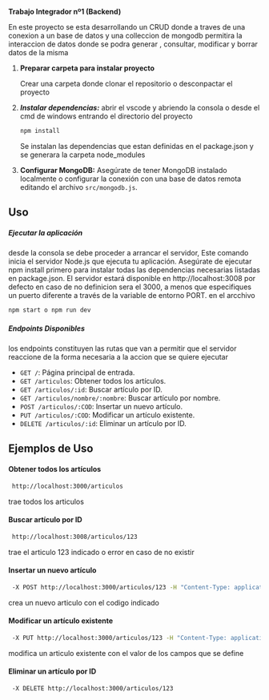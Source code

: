 **Trabajo Integrador nº1 (Backend)**

En este proyecto se esta desarrollando un CRUD donde a traves de una conexion a un base de datos y una colleccion de mongodb permitira la interaccion de datos donde se podra generar , consultar, modificar y borrar datos de la misma

1. **Preparar carpeta para instalar proyecto**

   Crear una carpeta donde clonar el repositorio o desconpactar el proyecto

2. **_Instalar dependencias:_**
   abrir el vscode y abriendo la consola o desde el cmd de windows entrando el directorio del proyecto

   ```bash
   npm install
   ```

   Se instalan las dependencias que estan definidas en el package.json y se generara la carpeta node_modules

3. **Configurar MongoDB:**
   Asegúrate de tener MongoDB instalado localmente o configurar la conexión con una base de datos remota editando el archivo `src/mongodb.js`.

## Uso

##### Ejecutar la aplicación

desde la consola se debe proceder a arrancar el servidor, Este comando inicia el servidor Node.js que ejecuta tu aplicación. Asegúrate de ejecutar npm install primero para instalar todas las dependencias necesarias listadas en package.json. El servidor estará disponible en http://localhost:3008 por defecto en caso de no definicion sera el 3000, a menos que especifiques un puerto diferente a través de la variable de entorno PORT. en el arcchivo

```bash
npm start o npm run dev
```

##### Endpoints Disponibles

los endpoints constituyen las rutas que van a permitir que el servidor reaccione de la forma necesaria a la accion que se quiere ejecutar

- `GET /`: Página principal de entrada.
- `GET /articulos`: Obtener todos los artículos.
- `GET /articulos/:id`: Buscar artículo por ID.
- `GET /articulos/nombre/:nombre`: Buscar artículo por nombre.
- `POST /articulos/:COD`: Insertar un nuevo artículo.
- `PUT /articulos/:COD`: Modificar un artículo existente.
- `DELETE /articulos/:id`: Eliminar un artículo por ID.

## Ejemplos de Uso

#### Obtener todos los artículos

```bash
 http://localhost:3000/articulos
```

trae todos los articulos

#### Buscar artículo por ID

```bash
 http://localhost:3008/articulos/123
```

trae el articulo 123 indicado o error en caso de no existir

#### Insertar un nuevo artículo

```bash
 -X POST http://localhost:3000/articulos/123 -H "Content-Type: application/json" -d '{"COD": 123, "DESCRI": "Nuevo artículo"}'
```

crea un nuevo articulo con el codigo indicado

#### Modificar un artículo existente

```bash
 -X PUT http://localhost:3000/articulos/123 -H "Content-Type: application/json" -d '{"DESCRI": "Artículo modificado"}'
```

modifica un articulo existente con el valor de los campos que se define

#### Eliminar un artículo por ID

```bash
 -X DELETE http://localhost:3000/articulos/123
```
